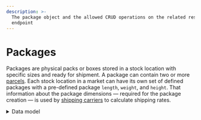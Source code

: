 ```yaml
---
description: >-
  The package object and the allowed CRUD operations on the related resource
  endpoint
---
```


# Packages

Packages are physical packs or boxes stored in a stock location with specific sizes and ready for shipment. A package can contain two or more [parcels](../parcels/). Each stock location in a market can have its own set of defined packages with a pre-defined package `length`, `weight`, and `height`. That information about the package dimensions — required for the package creation — is used by [shipping carriers](../carrier\_accounts/) to calculate shipping rates.

<details>

<summary>Data model</summary>

Check the related [ER diagram](https://commercelayer.io/docs/data-model/parcels-and-packages) and explore the flowchart that illustrates how the package resource relates to the other API entities.

</details>
